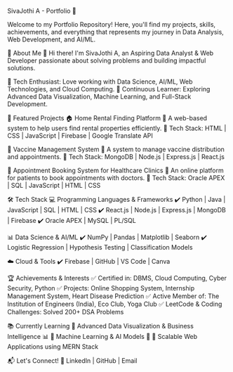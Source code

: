 SivaJothi A - Portfolio 🚀

Welcome to my Portfolio Repository! Here, you'll find my projects, skills, achievements, and everything that represents my journey in Data Analysis, Web Development, and AI/ML.

🎯 About Me
👋 Hi there! I'm SivaJothi A, an Aspiring Data Analyst & Web Developer passionate about solving problems and building impactful solutions.

🔹 Tech Enthusiast: Love working with Data Science, AI/ML, Web Technologies, and Cloud Computing.
🔹 Continuous Learner: Exploring Advanced Data Visualization, Machine Learning, and Full-Stack Development.

📌 Featured Projects
🏠 Home Rental Finding Platform
🔹 A web-based system to help users find rental properties efficiently.
🔹 Tech Stack: HTML | CSS | JavaScript | Firebase | Google Translate API

💉 Vaccine Management System
🔹 A system to manage vaccine distribution and appointments.
🔹 Tech Stack: MongoDB | Node.js | Express.js | React.js

🏥 Appointment Booking System for Healthcare Clinics
🔹 An online platform for patients to book appointments with doctors.
🔹 Tech Stack: Oracle APEX | SQL | JavaScript | HTML | CSS

🛠️ Tech Stack
💻 Programming Languages & Frameworks
✔️ Python | Java | JavaScript | SQL | HTML | CSS
✔️ React.js | Node.js | Express.js | MongoDB | Firebase
✔️ Oracle APEX | MySQL | PL/SQL

📊 Data Science & AI/ML
✔️ NumPy | Pandas | Matplotlib | Seaborn
✔️ Logistic Regression | Hypothesis Testing | Classification Models

☁️ Cloud & Tools
✔️ Firebase | GitHub | VS Code | Canva

🏆 Achievements & Interests
✅ Certified in: DBMS, Cloud Computing, Cyber Security, Python
✅ Projects: Online Shopping System, Internship Management System, Heart Disease Prediction
✅ Active Member of: The Institution of Engineers (India), Eco Club, Yoga Club
✅ LeetCode & Coding Challenges: Solved 200+ DSA Problems

📚 Currently Learning
📌 Advanced Data Visualization & Business Intelligence 📊
📌 Machine Learning & AI Models 🤖
📌 Scalable Web Applications using MERN Stack

📬 Let's Connect!
📌 LinkedIn | GitHub | Email
